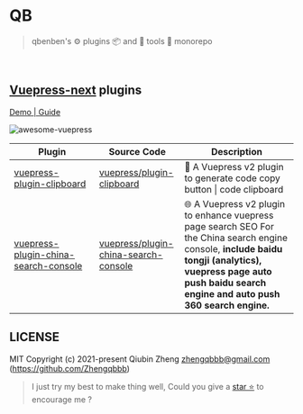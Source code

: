 # QB

> qbenben's ⚙ plugins 📦️ and 🔧 tools 🔨 monorepo

<br>

## [Vuepress-next](https://v2.vuepress.vuejs.org/) plugins

[Demo | Guide](https://vuepress.qbb.sh/)

<a href="https://github.com/vuepress/awesome-vuepress/blob/main/v2.md#community-plugins">
<img style="display: inline-block;margin-right: 0.4rem;" alt="awesome-vuepress" src="https://cdn.jsdelivr.net/gh/sindresorhus/awesome@d7305f38d29fed78fa85652e3a63e154dd8e8829/media/badge.svg"/></a>

<table #vuepress>
  <thead>
    <tr>
      <th width=30%>Plugin</th>
      <th width=30%>Source Code</th>
      <th width=40%>Description</th>
    </tr>
  </thead>
  <tbody>
    <tr>
      <td>
        <a href="https://www.npmjs.com/package/vuepress-plugin-clipboard">vuepress-plugin-clipboard</a>
      </td>
      <td>
        <a href="https://github.com/Zhengqbbb/qb/tree/main/vuepress/plugin-clipboard">vuepress/plugin-clipboard</a>
      </td>
      <td>
      🔘 A Vuepress v2 plugin to generate code copy button | code clipboard
      </td>
    </tr>
    <tr>
      <td>
        <a href="https://www.npmjs.com/package/vuepress-plugin-china-search-console">vuepress-plugin-china-search-console</a>
      </td>
      <td>
        <a href="https://github.com/Zhengqbbb/qb/tree/main/vuepress/plugin-china-search-console">vuepress/plugin-china-search-console</a>
      </td>
      <td>
      🌐 A Vuepress v2 plugin to enhance vuepress page search SEO For the China search engine console, <b>include baidu tongji (analytics), vuepress page auto push baidu search engine and auto push 360 search engine.</b>
      </td>
    </tr>
  </tbody>
</table>


## LICENSE

MIT
Copyright (c) 2021-present Qiubin Zheng <zhengqbbb@gmail.com> (https://github.com/Zhengqbbb)

> I just try my best to make thing well, Could you give a [star ⭐](https://github.com/Zhengqbbb/zhengqbbb.github.io) to encourage me ?

